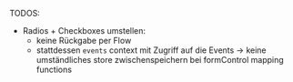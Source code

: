 TODOS:

- Radios + Checkboxes umstellen:
  - keine Rückgabe per Flow
  - stattdessen ``events`` context mit Zugriff auf die Events
  -> keine umständliches store zwischenspeichern bei formControl mapping functions

